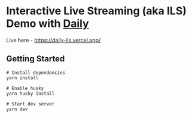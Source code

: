 # Interactive Live Streaming (aka ILS) Demo with [Daily](https://daily.co)

Live here - https://daily-ils.vercel.app/

## Getting Started

```
# Install dependencies
yarn install

# Enable husky
yarn husky install

# Start dev server
yarn dev
```
